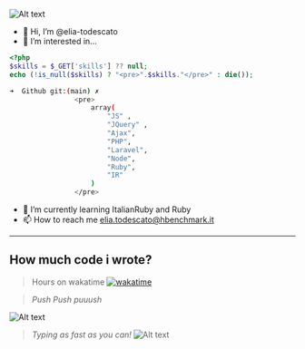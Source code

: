 ![Alt text](https://gifdb.com/images/high/rick-and-morty-robot-thank-you-8qgu52r5oui6ajkz.gif)
- 👋 Hi, I’m @elia-todescato
- 👀 I’m interested in...
```PHP
<?php
$skills = $_GET['skills'] ?? null;
echo (!is_null($skills) ? "<pre>".$skills."</pre>" : die());
```
```BASH
➜  Github git:(main) ✗ 
                <pre>
                    array(
                        "JS" ,
                        "JQuery" ,
                        "Ajax",
                        "PHP",
                        "Laravel",
                        "Node",
                        "Ruby",
                        "IR"
                    )
                </pre>
```
- 🌱 I’m currently learning ItalianRuby and Ruby
- 📫 How to reach me elia.todescato@hbenchmark.it
---
## How much code i wrote?

> Hours on wakatime
[![wakatime](https://wakatime.com/badge/user/5c186f10-199e-4b87-9466-cdf23181970b/project/e971664b-c668-4ea3-8197-1b26c473449a.svg)](https://wakatime.com/badge/user/5c186f10-199e-4b87-9466-cdf23181970b/project/e971664b-c668-4ea3-8197-1b26c473449a)

> _Push Push puuush_

![Alt text](https://wakatime.com/share/@5c186f10-199e-4b87-9466-cdf23181970b/58a2848c-4053-4cb7-8044-d5212034faf8.svg)

> _Typing as fast as you can!_
  ![Alt text](https://wakatime.com/share/@5c186f10-199e-4b87-9466-cdf23181970b/95383251-e4a8-4fad-989f-a6ce30da24db.svg)
